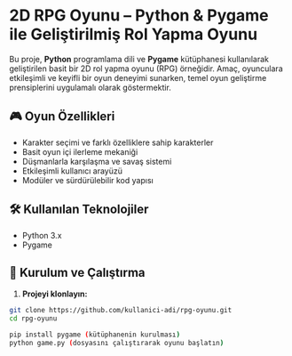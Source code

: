 # 2D RPG Oyunu – Python & Pygame ile Geliştirilmiş Rol Yapma Oyunu

Bu proje, **Python** programlama dili ve **Pygame** kütüphanesi kullanılarak geliştirilen basit bir 2D rol yapma oyunu (RPG) örneğidir. Amaç, oyunculara etkileşimli ve keyifli bir oyun deneyimi sunarken, temel oyun geliştirme prensiplerini uygulamalı olarak göstermektir.

## 🎮 Oyun Özellikleri

- Karakter seçimi ve farklı özelliklere sahip karakterler
- Basit oyun içi ilerleme mekaniği
- Düşmanlarla karşılaşma ve savaş sistemi
- Etkileşimli kullanıcı arayüzü
- Modüler ve sürdürülebilir kod yapısı

## 🛠 Kullanılan Teknolojiler

- Python 3.x
- Pygame

## 🚀 Kurulum ve Çalıştırma

1. **Projeyi klonlayın:**

```bash
git clone https://github.com/kullanici-adi/rpg-oyunu.git
cd rpg-oyunu

pip install pygame (kütüphanenin kurulması)
python game.py (dosyasını çalıştırarak oyunu başlatın)

